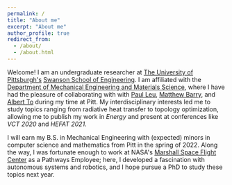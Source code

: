 ```yaml
---
permalink: /
title: "About me"
excerpt: "About me"
author_profile: true
redirect_from: 
  - /about/
  - /about.html
---
```

Welcome! I am an undergraduate researcher at [The University of Pittsburgh's](https://www.pitt.edu/) [Swanson School of Engineering](https://www.engineering.pitt.edu/).
I am affiliated with the [Department of Mechanical Engineering and Materials Science](https://www.engineering.pitt.edu/mems), where I have
had the pleasure of collaborating with with [Paul Leu](http://lamp.pitt.edu/), [Matthew Barry](https://www.engineering.pitt.edu/people/faculty/matthew-barry/), 
and [Albert To](https://sites.pitt.edu/~albertto/) during my time at Pitt. My interdisciplinary interests led me to study topics ranging from radiative 
heat transfer to topology optimization, allowing me to publish my work in *Energy* and present at conferences like *VCT 2020* and *HEFAT 2021*.

I will earn my B.S. in Mechanical Engineering with (expected) minors in computer science and mathematics from Pitt in the spring of 2022. 
Along the way, I was fortunate enough to work at NASA's [Marshall Space Flight Center](https://www.nasa.gov/centers/marshall/home/index.html) as a Pathways Employee; here, I developed a 
fascination with autonomous systems and robotics, and I hope pursue a PhD to study these topics next year. 

